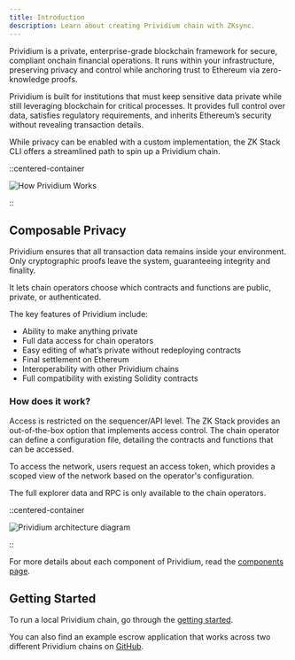 ```yaml
---
title: Introduction
description: Learn about creating Prividium chain with ZKsync.
---
```


Prividium is a private, enterprise-grade blockchain framework for secure, compliant onchain financial operations.
It runs within your infrastructure, preserving privacy and control while anchoring trust to Ethereum via zero-knowledge proofs.

Prividium is built for institutions that must keep
sensitive data private while still leveraging blockchain for critical processes.
It provides full control over data, satisfies regulatory requirements,
and inherits Ethereum’s security without revealing transaction details.

While privacy can be enabled with a custom implementation,
the ZK Stack CLI offers a streamlined path to spin up a Prividium chain.

::centered-container

![How Prividium Works](/images/zk-stack/how-prividium-works.png)

::

## Composable Privacy

Prividium ensures that all transaction data remains inside your
environment. Only cryptographic proofs leave the system, guaranteeing integrity
and finality.

It lets chain operators choose which contracts and functions are public,
private, or authenticated.

The key features of Prividium include:

- Ability to make anything private
- Full data access for chain operators
- Easy editing of what’s private without redeploying contracts
- Final settlement on Ethereum
- Interoperability with other Prividium chains
- Full compatibility with existing Solidity contracts

### How does it work?

Access is restricted on the sequencer/API level.
The ZK Stack provides an out-of-the-box option that implements access control.
The chain operator can define a configuration file,
detailing the contracts and functions that can be accessed.

To access the network, users request an access token,
which provides a scoped view of the network based on the operator's configuration.

The full explorer data and RPC is only available to the chain operators.

::centered-container

![Prividium architecture diagram](/images/zk-stack/prividium-architecture.png)

::

For more details about each component of Prividium,
read the [components page](/zk-stack/prividium/components).

## Getting Started

To run a local Prividium chain, go through the [getting started](/zk-stack/prividium/getting-started).

You can also find an example escrow application
that works across two different Prividium chains on
[GitHub](https://github.com/Moonsong-Labs/double-zero-swap/tree/escrow-trades/web).

